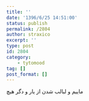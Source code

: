 ```yaml
---
title: ''
date: '1396/6/25 14:51:00'
status: publish
permalink: /2804
author: straxico
excerpt: ''
type: post
id: 2804
category:
    - tytomood
tag: []
post_format: []
---
```

ماییم و لبالب شدن از یار و دگر هیچ